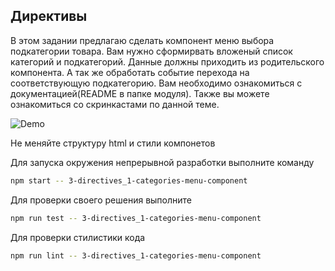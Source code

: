 ## Директивы

В этом задании предлагаю сделать компонент меню выбора подкатегории товара. Вам нужно сформирвать вложеный список категорий и подкатегорий. 
Данные должны приходить из родительского компонента. А так же обработать событие перехода на соответствующую подкатегорию.
Вам необходимо ознакомиться с документацией(README в папке модуля).
Также вы можете ознакомиться со скринкастами по данной теме.

![Demo](assets/images/demo.png)

Не меняйте структуру html и стили компонетов

Для запуска окружения непрерывной разработки выполните команду

```bash
npm start -- 3-directives_1-categories-menu-component
```

Для проверки своего решения выполните

```bash
npm run test -- 3-directives_1-categories-menu-component
```

Для проверки стилистики кода

```bash
npm run lint -- 3-directives_1-categories-menu-component
```
